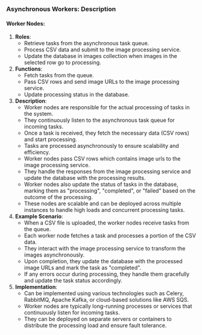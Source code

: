 ### **Asynchronous Workers: Description**


#### **Worker Nodes:**

1. **Roles**:
    * Retrieve tasks from the asynchronous task queue.
    * Process CSV data and submit to the image processing service.
    * Update the database in images collection when images in the selected row go to processing.
2. **Functions**:
    * Fetch tasks from the queue.
    * Pass CSV rows and send image URLs to the image processing service.
    * Update processing status in the database.
3. **Description**:
    * Worker nodes are responsible for the actual processing of tasks in the system.
    * They continuously listen to the asynchronous task queue for incoming tasks.
    * Once a task is received, they fetch the necessary data (CSV rows) and start processing.
    * Tasks are processed asynchronously to ensure scalability and efficiency.
    * Worker nodes pass CSV rows which contains image urls to the image processing service.
    * They handle the responses from the image processing service and update the database with the processing results.
    * Worker nodes also update the status of tasks in the database, marking them as "processing", "completed", or "failed" based on the outcome of the processing.
    * These nodes are scalable and can be deployed across multiple instances to handle high loads and concurrent processing tasks.
4. **Example Scenario**:
    * When a CSV file is uploaded, the worker nodes receive tasks from the queue.
    * Each worker node fetches a task and processes a portion of the CSV data.
    * They interact with the image processing service to transform the images asynchronously.
    * Upon completion, they update the database with the processed image URLs and mark the task as "completed".
    * If any errors occur during processing, they handle them gracefully and update the task status accordingly.
5. **Implementation**:
    * Can be implemented using various technologies such as Celery, RabbitMQ, Apache Kafka, or cloud-based solutions like AWS SQS.
    * Worker nodes are typically long-running processes or services that continuously listen for incoming tasks.
    * They can be deployed on separate servers or containers to distribute the processing load and ensure fault tolerance.

